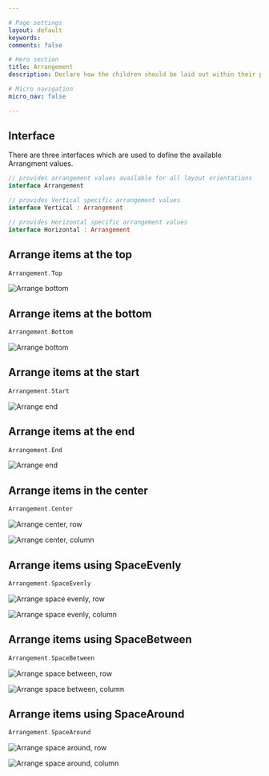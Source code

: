 ```yaml
---

# Page settings
layout: default
keywords:
comments: false

# Hero section
title: Arrangement
description: Declare how the children should be laid out within their parent containers

# Micro navigation
micro_nav: false

---
```


## Interface

There are three interfaces which are used to define the available Arrangment values.

```kotlin
// provides arrangement values available for all layout orientations
interface Arrangement

// provides Vertical specific arrangement values
interface Vertical : Arrangement

// provides Horizontal specific arrangement values
interface Horizontal : Arrangement
```

## Arrange items at the top

```kotlin
Arrangement.Top
```

![Arrange bottom](/academy/layout/media/arrange_top.png)

## Arrange items at the bottom

```kotlin
Arrangement.Bottom
```

![Arrange bottom](/academy/layout/media/arrange_bottom.png)

## Arrange items at the start

```kotlin
Arrangement.Start
```

![Arrange end](/academy/layout/media/arrange_start.png)

## Arrange items at the end

```kotlin
Arrangement.End
```

![Arrange end](/academy/layout/media/arrange_end.png)

## Arrange items in the center

```kotlin
Arrangement.Center
```

![Arrange center, row](/academy/layout/media/arrange_center_row.png)

![Arrange center, column](/academy/layout/media/arrange_center_column.png)

## Arrange items using SpaceEvenly

```kotlin
Arrangement.SpaceEvenly
```

![Arrange space evenly, row](/academy/layout/media/arrange_space_evenly_row.png)

![Arrange space evenly, column](/academy/layout/media/arrange_space_evenly_column.png)

## Arrange items using SpaceBetween

```kotlin
Arrangement.SpaceBetween
```

![Arrange space between, row](/academy/layout/media/arrange_space_between_row.png)

![Arrange space between, column](/academy/layout/media/arrange_space_between_column.png)

## Arrange items using SpaceAround

```kotlin
Arrangement.SpaceAround
```

![Arrange space around, row](/academy/layout/media/arrange_space_around_row.png)

![Arrange space around, column](/academy/layout/media/arrange_space_around_column.png)
